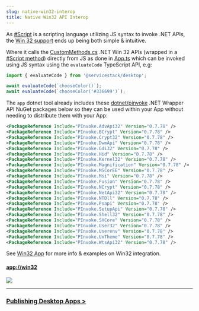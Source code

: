 ```yaml
---
slug: native-win32-interop
title: Native Win32 API Interop
---
```


As [#Script](https://sharpscript.net/) is a scripting language utilizing JS syntax to invoke .NET APIs, the 
[Win 32 support](https://sharpscript.net/sharp-apps/win32) ends up being both simple & intuitive.

Where it calls the [CustomMethods.cs](https://github.com/NetCoreTemplates/vue-desktop/blob/master/CustomMethods.cs) .NET Win 32 APIs
(wrapped in a [#Script method](https://sharpscript.net/docs/methods)) directly from JS as done in 
[App.ts](https://github.com/NetCoreTemplates/vue-desktop/blob/master/src/App.ts) which can be invoked using JS syntax
using the `evaluateCode` TypeScript API, e.g:

```ts
import { evaluateCode } from '@servicestack/desktop';

await evaluateCode(`chooseColor()`);
await evaluateCode(`chooseColor('#336699')`);
```

The `app` dotnet tool already includes these [dotnet/pinvoke](https://github.com/dotnet/pinvoke) .NET Wrapper API NuGet packages
below so they can be used within your App without needing to distribute them with your App:

```xml
<PackageReference Include="PInvoke.AdvApi32" Version="0.7.78" />
<PackageReference Include="PInvoke.BCrypt" Version="0.7.78" />
<PackageReference Include="PInvoke.Crypt32" Version="0.7.78" />
<PackageReference Include="PInvoke.DwmApi" Version="0.7.78" />
<PackageReference Include="PInvoke.Gdi32" Version="0.7.78" />
<PackageReference Include="PInvoke.Hid" Version="0.7.78" />
<PackageReference Include="PInvoke.Kernel32" Version="0.7.78" />
<PackageReference Include="PInvoke.Magnification" Version="0.7.78" />
<PackageReference Include="PInvoke.MSCorEE" Version="0.7.78" />
<PackageReference Include="PInvoke.Msi" Version="0.7.78" />
<PackageReference Include="PInvoke.Fusion" Version="0.7.78" />
<PackageReference Include="PInvoke.NCrypt" Version="0.7.78" />
<PackageReference Include="PInvoke.NetApi32" Version="0.7.78" />
<PackageReference Include="PInvoke.NTDll" Version="0.7.78" />
<PackageReference Include="PInvoke.Psapi" Version="0.7.78" />
<PackageReference Include="PInvoke.SetupApi" Version="0.7.78" />
<PackageReference Include="PInvoke.Shell32" Version="0.7.78" />
<PackageReference Include="PInvoke.SHCore" Version="0.7.78" />
<PackageReference Include="PInvoke.User32" Version="0.7.78" />
<PackageReference Include="PInvoke.Userenv" Version="0.7.78" />
<PackageReference Include="PInvoke.UxTheme" Version="0.7.78" />
<PackageReference Include="PInvoke.WtsApi32" Version="0.7.78" />
```

See [Win32 App](https://sharpscript.net/sharp-apps/win32) for more info & examples on Win32 integration.

#### [app://win32](app://win32)

![](https://raw.githubusercontent.com/ServiceStack/docs/master/docs/images/release-notes/v5.9/win32.png)


----

### [Publishing Desktop Apps >](/publishing-desktop-apps)
